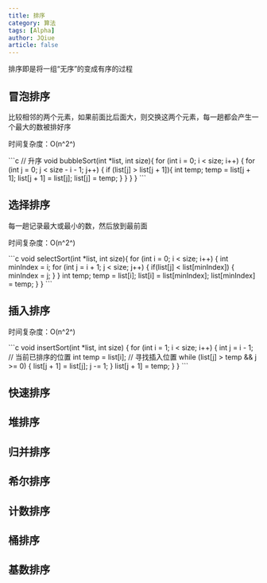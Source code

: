 ```yaml
---
title: 排序
category: 算法
tags: [Alpha]
author: JQiue
article: false
---
```


排序即是将一组“无序”的变成有序的过程

## 冒泡排序

比较相邻的两个元素，如果前面比后面大，则交换这两个元素，每一趟都会产生一个最大的数被排好序

时间复杂度：O(n^2^)

<CodeGroup>

<CodeGroupItem title="C" active>
```c
// 升序
void bubbleSort(int *list, int size){
  for (int i = 0; i < size; i++)
  {
    for (int j = 0; j < size - i - 1; j++) {
      if (list[j] > list[j + 1]){
        int temp;
        temp = list[j + 1];
        list[j + 1] = list[j];
        list[j] = temp;
      }
    }
  }
}
```
</CodeGroupItem>

</CodeGroup>

## 选择排序

每一趟记录最大或最小的数，然后放到最前面

时间复杂度：O(n^2^)

<CodeGroup>

<CodeGroupItem title="C" active>
```c
void selectSort(int *list, int size){
  for (int i = 0; i < size; i++)
  {
    int minIndex = i;
    for (int j = i + 1; j < size; j++)
    {
      if(list[j] < list[minIndex]) {
        minIndex = j;
      }
    }
    int temp;
    temp = list[i];
    list[i] = list[minIndex];
    list[minIndex] = temp;
  }
}
```
</CodeGroupItem>

</CodeGroup>

## 插入排序

时间复杂度：O(n^2^)

<CodeGroup>

<CodeGroupItem title="C" active>
```c
void insertSort(int *list, int size) {
  for (int i = 1; i < size; i++)
  {
    int j = i - 1; // 当前已排序的位置
    int temp = list[i];
    // 寻找插入位置
    while (list[j] > temp && j >= 0)
    {
      list[j + 1] = list[j];
      j -= 1;
    }
    list[j + 1] = temp;
  }
}
```
</CodeGroupItem>

</CodeGroup>

## 快速排序

## 堆排序

## 归并排序

## 希尔排序

## 计数排序

## 桶排序

## 基数排序
